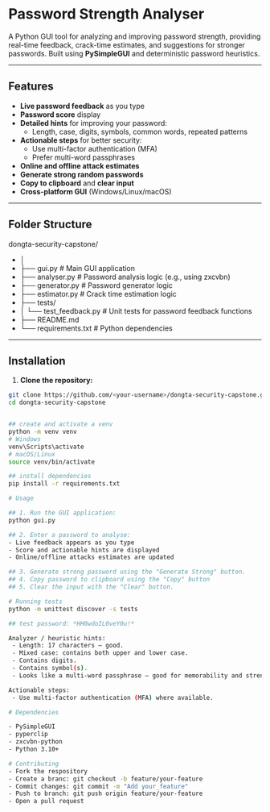 # Password Strength Analyser

A Python GUI tool for analyzing and improving password strength, providing real-time feedback, crack-time estimates, and suggestions for stronger passwords. Built using **PySimpleGUI** and deterministic password heuristics.

---

## Features

- **Live password feedback** as you type
- **Password score** display
- **Detailed hints** for improving your password:
  - Length, case, digits, symbols, common words, repeated patterns
- **Actionable steps** for better security:
  - Use multi-factor authentication (MFA)
  - Prefer multi-word passphrases
- **Online and offline attack estimates**
- **Generate strong random passwords**
- **Copy to clipboard** and **clear input**
- **Cross-platform GUI** (Windows/Linux/macOS)

---

## Folder Structure

dongta-security-capstone/
- │
- ├── gui.py # Main GUI application
- ├── analyser.py # Password analysis logic (e.g., using zxcvbn)
- ├── generator.py # Password generator logic
- ├── estimator.py # Crack time estimation logic
- ├── tests/
- │ └── test_feedback.py # Unit tests for password feedback functions
- ├── README.md
- └── requirements.txt # Python dependencies


---

## Installation

1. **Clone the repository:**

```bash
git clone https://github.com/<your-username>/dongta-security-capstone.git
cd dongta-security-capstone


## create and activate a venv
python -m venv venv
# Windows
venv\Scripts\activate
# macOS/Linux
source venv/bin/activate

## install dependencies
pip install -r requirements.txt

# Usage

## 1. Run the GUI application:
python gui.py

## 2. Enter a password to analyse:
- Live feedback appears as you type
- Score and actionable hints are displayed
- Online/offline attacks estimates are updated

## 3. Generate strong password using the "Generate Strong" button.
## 4. Copy password to clipboard using the "Copy" button
## 5. Clear the input with the "Clear" button.

# Running tests
python -m unittest discover -s tests

## test password: *HH0wdoIL0veY0u!*

Analyzer / heuristic hints:
 - Length: 17 characters — good.
 - Mixed case: contains both upper and lower case.
 - Contains digits.
 - Contains symbol(s).
 - Looks like a multi-word passphrase — good for memorability and strength.

Actionable steps:
 - Use multi-factor authentication (MFA) where available.

# Dependencies

- PySimpleGUI
- pyperclip
- zxcvbn-python
- Python 3.10+

# Contributing
- Fork the respository
- Create a branc: git checkout -b feature/your-feature
- Commit changes: git commit -m "Add your_feature"
- Push to branch: git push origin feature/your-feature
- Open a pull request
